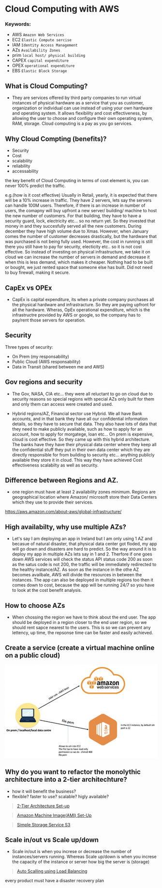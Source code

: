 # Cloud Computing with AWS 

### Keywords:
- AWS `Amazon Web Services`
- EC2 `Elastic Compute sercise`
- IAM `Identity Access Management`
- AZs `Availability Zones`
- prim `local host/ physical building`
- CAPEX `capital expenditure`
- OPEX `operational expenditure`
- EBS `Elastic Block Storage`

## What is Cloud Computing?
- They are services offered by third party companies to run virtual instances of physical hardware as a service that you as customer, organization or individual can use instead of using your own hardware and operating system. It allows flexibility and cost effectiveness, by allowing the user to choose and configure their own operating system, RAM, storage. Cloud computing is a pay as you go services.
## Why Cloud Compting (benefits)?

- Security 
- Cost
- scalability 
- reliability 
- accessability

the key benefit of Cloud Computing in terms of cost element is, you can never 100% predict the traffic.

e.g.(how is it cost effective)
Usually in Retail, yearly, it is expected that there will be a 10% increase in traffic. They have 2 servers, lets say the servers can handle 100M users. Therefore, if there is an increase in number of users, the comapny will buy upfront a new server/ building/ machine to host the new number of customers. For that building, they have to have a security guard, lock, electricity etc... so no return yet. So they invested that money in and they succesfully served all the new customers. During december they have high volume due to Xmas. However, when January comes the number of customer decreases drastically, but the hardware that was purchased is not being fully used. However, the cost in running is still there you still have to pay for security, electicity etc.. so it is not cost effective. So instead of investing on physical infrastructure, we take it on cloud we can increase the number of servers in demand and decrease it when this is less demand, which makes it cheaper. Nothing had to be built or bought, we just rented space that someone else has built.
Did not need to buy firewall, making it secure.

## CapEx vs OPEx
- CapEx is capital expenditure, its when a private company purchases all the physical hardware and infrastracture. So they are paying upfront for all the hardware. Wheras, OpEx operational expenditure, which is the infrastructre provided by AWS or google, so the company has to pay/rent those servers for operation.

## Security
Three types of security:
- On Prem (my responsability)
- Public Cloud (AWS responsability)
- Data in Transit (shared between me and AWS)

## Gov regions and security
- The Gov, NASA, CIA etc... they were all reluctant to go on cloud due to security reasons so special regions with special AZs only built for them and only them can access were created and used.

- Hybrid regions/AZ, Financial sector use Hybrid. We all have Bank accounts, and in that bank they have all our confidential information details, so they have to secure that data. They also have lots of data that they need to make publicly available, such as how to apply for an account, how to apply for morgatege, loan etc... On prem is expensive, cloud is cost effective. So they came up with this hybrid architecture. The banks have they have their physical data center where they keep all the confidential stuff they put in their own data center which they are directly responsible for from building to security etc... anything publicly available they store it in cloud. This way they have achieved Cost effectiveness scalabilty as well as security.

## Difference between Regions and AZ.
- one region must have at least 2 availability zones minimum. Regions are geographical location where Amazon/ microsoft store their Data Centers which they use to provide their services. 

https://aws.amazon.com/about-aws/global-infrastructure/

## High availabilty, why use multiple AZs?
- Let's say I am deploying an app in Ireland but I am only using 1 AZ and becasue of natural disaster, that physical data center got floded, my app will go down and disasters are hard to predict. So the way around it is to deploy my app in multiple AZs lets say in 1 and 2. Therfore if one goes down AWS services will check the status API status code 200 as soon as the satus code is not 200, the  traffic will be immediately redirected to the healthy instance/AZ. As soon as the instance in the othe AZ becomes availbale, AWS will divide the resources in between the instances. The app can also be deployed in multiple regions too then it comes down to cost, because the app will be running 24/7 so you have to look at the cost benefit analysis.

## How to choose AZs
- When chossing the region we have to think about the end user. The app should be deployed in a region closer to the end user region, so we should rent sapce nearest to the users. This is so we can prevent any lettency, up time, the repsonse time can be faster and easily achieved.

## Create a service (create a virtual machine online on a public cloud) 


![](images/AWS.png)

## Why do you want to refactor the monolythic architecture into a 2-tier architechture?
- how it will benefit the business?
- flexible? faster to use? scalable? higly available?

>[2-Tier Architecture Set-up](EC2_set_up.md) 

>[Amazon Machine Image(AMI) Set-Up](AMI_set_up.md)

>[Simple Storage Service S3](S3.md)

## Scale in/out vs Scale up/down
- Scale in/out is when you increse or decrease the number of instances/servers running. Whereas Scale up/down is when you increse the capacity of the instance or server how big the server is (storage)

>[Auto Scalling using Load Balancing](documentation/multi_AZs-autoscalling_group_with_LB_SETUP.md)



every product must have a disaster recovery plan
